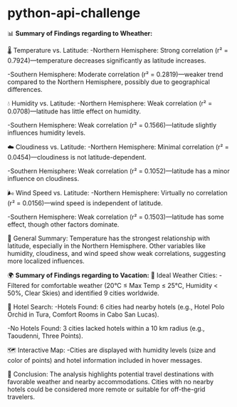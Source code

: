 # python-api-challenge
📊 **Summary of Findings regarding to Wheather:**

🌡️ Temperature vs. Latitude:
-Northern Hemisphere: Strong correlation (r² = 0.7924)—temperature decreases significantly as latitude increases.

-Southern Hemisphere: Moderate correlation (r² = 0.2819)—weaker trend compared to the Northern Hemisphere, possibly due to geographical differences.

💧 Humidity vs. Latitude:
-Northern Hemisphere: Weak correlation (r² = 0.0708)—latitude has little effect on humidity.

-Southern Hemisphere: Weak correlation (r² = 0.1566)—latitude slightly influences humidity levels.

☁️ Cloudiness vs. Latitude:
-Northern Hemisphere: Minimal correlation (r² = 0.0454)—cloudiness is not latitude-dependent.

-Southern Hemisphere: Weak correlation (r² = 0.1052)—latitude has a minor influence on cloudiness.

🌬️ Wind Speed vs. Latitude:
-Northern Hemisphere: Virtually no correlation (r² = 0.0156)—wind speed is independent of latitude.

-Southern Hemisphere: Weak correlation (r² = 0.1503)—latitude has some effect, though other factors dominate.

📌 General Summary: 
Temperature has the strongest relationship with latitude, especially in the Northern Hemisphere. Other variables like humidity, cloudiness, and wind speed show weak correlations, suggesting more localized influences.

🌍 **Summary of Findings regarding to Vacation:**
🌟 Ideal Weather Cities:
-Filtered for comfortable weather (20°C ≤ Max Temp ≤ 25°C, Humidity < 50%, Clear Skies) and identified 9 cities worldwide.

🏨 Hotel Search:
-Hotels Found: 6 cities had nearby hotels (e.g., Hotel Polo Orchid in Tura, Comfort Rooms in Cabo San Lucas).

-No Hotels Found: 3 cities lacked hotels within a 10 km radius (e.g., Taoudenni, Three Points).

🗺️ Interactive Map:
-Cities are displayed with humidity levels (size and color of points) and hotel information included in hover messages.

📌 Conclusion:
The analysis highlights potential travel destinations with favorable weather and nearby accommodations. Cities with no nearby hotels could be considered more remote or suitable for off-the-grid travelers.
